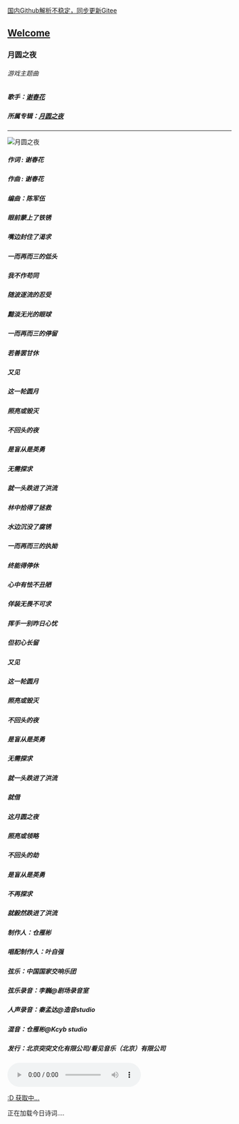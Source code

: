  [国内Github解析不稳定，同步更新Gitee](https://zkeq.gitee.io/)
## [Welcome  ](https://zkeq.github.io/zkeq/%C2%B7index.htm)


### 月圆之夜

###### 游戏主题曲

##### 歌手：[谢春花](https://music.163.com/artist?id=1039895)

##### 所属专辑：[月圆之夜](https://music.163.com/album?id=80620384)

-----------------

 ![月圆之夜](http://p1.music.126.net/6CmLfzkp5mcAXwS7cExBvQ==/109951164240675694.jpg )

##### 作词 : 谢春花

##### 作曲 : 谢春花

##### 编曲：陈军伍

##### 眼前蒙上了铁锈

##### 嘴边封住了渴求

##### 一而再而三的低头

##### 我不作苟同

##### 随波逐流的忍受

##### 黯淡无光的眼球

##### 一而再而三的停留

##### 若善罢甘休

##### 又见

##### 这一轮圆月

##### 照亮或毁灭

##### 不回头的夜

##### 是盲从是英勇

##### 无需探求

##### 就一头跌进了洪流

##### 林中拾得了拯救

##### 水边沉没了腐锈

##### 一而再而三的执拗

##### 终能得停休

##### 心中有怯不丑陋

##### 佯装无畏不可求

##### 挥手一别昨日心忧

##### 但初心长留

##### 又见

##### 这一轮圆月

##### 照亮或毁灭

##### 不回头的夜

##### 是盲从是英勇

##### 无需探求

##### 就一头跌进了洪流

##### 就借

##### 这月圆之夜

##### 照亮或领略

##### 不回头的劫

##### 是盲从是英勇

##### 不再探求

##### 就毅然跌进了洪流

##### 制作人：仓雁彬

##### 唱配制作人：叶自强

##### 弦乐：中国国家交响乐团

##### 弦乐录音：李巍@剧场录音室

##### 人声录音：秦孟达@造音studio

##### 混音：仓雁彬@Kcyb studio

##### 发行：北京突突文化有限公司/看见音乐（北京）有限公司


<audio id="bgmMusic" src="http://music.163.com/song/media/outer/url?id=1380255885.mp3" preload="auto" type="audio/mp3" autoplay controls></audio>
                    
<!-- 请注意，以下的示例包含超链接，您可能需要手动配置样式使其不变色。如果您嫌麻烦，可以移除。 -->
<p id="hitokoto"><a href="#" id="hitokoto_text">:D 获取中...</a></p>
<script>
  fetch('https://v1.hitokoto.cn')
    .then(response => response.json())
    .then(data => {
      const hitokoto = document.getElementById('hitokoto_text')
      hitokoto.href = 'https://hitokoto.cn/?uuid=' + data.uuid
      hitokoto.innerText = data.hitokoto
    })
    .catch(console.error)
</script>




<span id="jinrishici-sentence">正在加载今日诗词....</span>

<script src="https://sdk.jinrishici.com/v2/browser/jinrishici.js" charset="utf-8"></script




--------------------------

--------------------------

--------------------------

--------------------------
